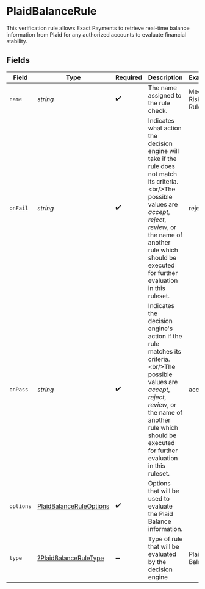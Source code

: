 # PlaidBalanceRule

This verification rule allows Exact Payments to retrieve real-time balance information from Plaid for any authorized accounts to evaluate financial stability.


## Fields

| Field                                                                                                                                                                                                                                            | Type                                                                                                                                                                                                                                             | Required                                                                                                                                                                                                                                         | Description                                                                                                                                                                                                                                      | Example                                                                                                                                                                                                                                          |
| ------------------------------------------------------------------------------------------------------------------------------------------------------------------------------------------------------------------------------------------------ | ------------------------------------------------------------------------------------------------------------------------------------------------------------------------------------------------------------------------------------------------ | ------------------------------------------------------------------------------------------------------------------------------------------------------------------------------------------------------------------------------------------------ | ------------------------------------------------------------------------------------------------------------------------------------------------------------------------------------------------------------------------------------------------ | ------------------------------------------------------------------------------------------------------------------------------------------------------------------------------------------------------------------------------------------------ |
| `name`                                                                                                                                                                                                                                           | *string*                                                                                                                                                                                                                                         | :heavy_check_mark:                                                                                                                                                                                                                               | The name assigned to the rule check.                                                                                                                                                                                                             | Medium Risk Rule                                                                                                                                                                                                                                 |
| `onFail`                                                                                                                                                                                                                                         | *string*                                                                                                                                                                                                                                         | :heavy_check_mark:                                                                                                                                                                                                                               | Indicates what action the decision engine will take if the rule does not match its criteria.\<br/>The possible values are *accept*, *reject*, *review*, or the name of another rule which should be executed for further evaluation in this ruleset. | reject                                                                                                                                                                                                                                           |
| `onPass`                                                                                                                                                                                                                                         | *string*                                                                                                                                                                                                                                         | :heavy_check_mark:                                                                                                                                                                                                                               | Indicates the decision engine's action if the rule matches its criteria.\<br/>The possible values are *accept*, *reject*, *review*, or the name of another rule which should be executed for further evaluation in this ruleset.                 | accept                                                                                                                                                                                                                                           |
| `options`                                                                                                                                                                                                                                        | [PlaidBalanceRuleOptions](../../models/shared/PlaidBalanceRuleOptions.md)                                                                                                                                                                        | :heavy_check_mark:                                                                                                                                                                                                                               | Options that will be used to evaluate the Plaid Balance information.<br/>                                                                                                                                                                        |                                                                                                                                                                                                                                                  |
| `type`                                                                                                                                                                                                                                           | [?PlaidBalanceRuleType](../../models/shared/PlaidBalanceRuleType.md)                                                                                                                                                                             | :heavy_minus_sign:                                                                                                                                                                                                                               | Type of rule that will be evaluated by the decision engine                                                                                                                                                                                       | Plaid Balance                                                                                                                                                                                                                                    |
